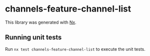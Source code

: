 # channels-feature-channel-list

This library was generated with [Nx](https://nx.dev).

## Running unit tests

Run `nx test channels-feature-channel-list` to execute the unit tests.
